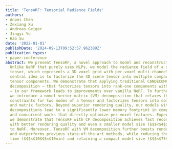 ```yaml
---
title: 'TensoRF: Tensorial Radiance Fields'
authors:
- Anpei Chen
- Zexiang Xu
- Andreas Geiger
- Jingyi Yu
- Hao Su
date: '2022-01-01'
publishDate: '2024-09-13T09:52:57.962389Z'
publication_types:
- paper-conference
abstract: We present TensoRF, a novel approach to model and reconstruct radiance fields.
  Unlike NeRF that purely uses MLPs, we model the radiance field of a scene as a 4D
  tensor, which represents a 3D voxel grid with per-voxel multi-channel features.  Our
  central idea is to factorize the 4D scene tensor into multiple compact low-rank
  tensor components. We demonstrate that applying traditional CANDECOMP/PARAFAC (CP)
  decomposition – that factorizes tensors into rank-one components with compact vectors
  – in our framework leads to improvements over vanilla NeRF. To further boost performance,
  we introduce a novel vector-matrix (VM) decomposition that relaxes the low-rank
  constraints for two modes of a tensor and factorizes tensors into compact vector
  and matrix factors. Beyond superior rendering quality, our models with CP and VM
  decompositions lead to a significantly lower memory footprint in comparison to previous
  and concurrent works that directly optimize per-voxel features. Experimentally,
  we demonstrate that TensoRF with CP decomposition achieves fast reconstruction ($$$<$30$$$<$30min)
  with better rendering quality and even a smaller model size ($$$<$4$$$<$4MB) compared
  to NeRF. Moreover, TensoRF with VM decomposition further boosts rendering quality
  and outperforms previous state-of-the-art methods, while reducing the reconstruction
  time ($$$<$10$$$<$10min) and retaining a compact model size ($$$<$75$$$<$75MB).
---
```

